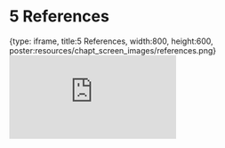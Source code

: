 # 5 References
 
{type: iframe, title:5 References, width:800, height:600, poster:resources/chapt_screen_images/references.png}
![](https://andrew-bortvin.github.io/slimNotes/no_toc/references.html)
 

 
